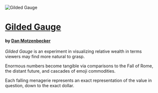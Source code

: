 ![Gilded Gauge](http://gildedgauge.club/gildedgauge.gif)
# [Gilded Gauge](http://gildedgauge.club)
#### by [Dan Motzenbecker](http://oxism.com)

*Gilded Gauge* is an experiment in visualizing relative wealth in terms viewers
may find more natural to grasp.

Enormous numbers become tangible via comparisons to the Fall of Rome, the distant
future, and cascades of emoji commodities.

Each falling menagerie represents an exact representation of the value in
question, down to the exact dollar.
